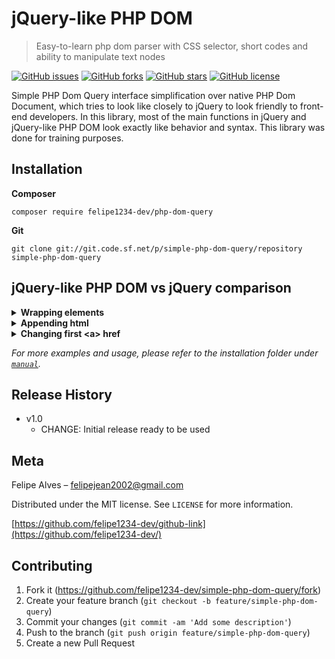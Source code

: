 # jQuery-like PHP DOM
> Easy-to-learn php dom parser with CSS selector, short codes and ability to manipulate text nodes

[![GitHub issues](https://img.shields.io/github/issues/felipe1234-dev/simple-php-dom-query)](https://github.com/felipe1234-dev/simple-php-dom-query/issues)
[![GitHub forks](https://img.shields.io/github/forks/felipe1234-dev/simple-php-dom-query)](https://github.com/felipe1234-dev/simple-php-dom-query/network)
[![GitHub stars](https://img.shields.io/github/stars/felipe1234-dev/simple-php-dom-query)](https://github.com/felipe1234-dev/simple-php-dom-query/stargazers)
[![GitHub license](https://img.shields.io/github/license/felipe1234-dev/simple-php-dom-query)](https://github.com/felipe1234-dev/simple-php-dom-query/blob/main/LICENSE)

Simple PHP Dom Query interface simplification over native PHP Dom Document, which tries to look like closely to jQuery to look friendly to front-end developers. In this library, most of the main functions in jQuery and jQuery-like PHP DOM look exactly like behavior and syntax. This library was done for training purposes.

## Installation

**Composer**

```
composer require felipe1234-dev/php-dom-query
```

**Git**

```
git clone git://git.code.sf.net/p/simple-php-dom-query/repository simple-php-dom-query
```

## jQuery-like PHP DOM vs jQuery comparison

<details>
   <summary>
      <b>Wrapping elements</b>
   </summary>

   jQuery
   ```html
   <script>
   $(document).ready(function(){
      $("img").wrap("<figure></figure>");
   });
   </script>
   ```

   jQuery-like PHP DOM
   ```php
   <?php 
   include "path/webparser.php";
   $doc = new WebParser();
   $doc->loadHTMLFile($url);

   $doc->Q("img")->wrap("<figure></figure>");

   $doc->output();
   ?>
   ```
</details>

<details>
   <summary>
      <b>Appending html</b>
   </summary>

   jQuery
   ```html
   <script>
   $(document).ready(function(){
     $("ol").append("<li>Appended item</li>");
   });
   </script>
   ```

   jQuery-like PHP DOM
   ```php
   include "path/webparser.php";
   $doc = new WebParser();
   $doc->loadHTMLFile($url);

   $doc->Q("ol")->append("<li>Appended item</li>");

   $doc->output();
   ```

</details>

<details>
   <summary>
      <b>Changing first &lt;a&gt; href</b>
   </summary>

   jQuery
   ```html
   <script>
   $(document).ready(function(){
     $("a:first").href("folder/index.html");
   });
   </script>
   ```

   jQuery-like PHP DOM
   ```php
   include "path/webparser.php";
   $doc = new WebParser();
   $doc->loadHTMLFile($url);

   $doc->Q("a:first")->href("folder/index.html");

   $doc->output();
   ```

</details>

*For more examples and usage, please refer to the installation folder under [`manual`](manual/start.md).*

## Release History

* v1.0
    * CHANGE: Initial release ready to be used

## Meta

Felipe Alves – felipejean2002@gmail.com

Distributed under the MIT license. See ``LICENSE`` for more information.

[https://github.com/felipe1234-dev/github-link](https://github.com/felipe1234-dev/)

## Contributing

1. Fork it (<https://github.com/felipe1234-dev/simple-php-dom-query/fork>)
2. Create your feature branch (`git checkout -b feature/simple-php-dom-query`)
3. Commit your changes (`git commit -am 'Add some description'`)
4. Push to the branch (`git push origin feature/simple-php-dom-query`)
5. Create a new Pull Request
